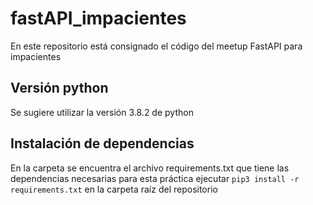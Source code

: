 # fastAPI_impacientes
En este repositorio está consignado el código del meetup FastAPI para impacientes

## Versión python 
Se sugiere utilizar la versión 3.8.2 de python

## Instalación de dependencias
En la carpeta se encuentra el archivo requirements.txt que tiene las dependencias necesarias para esta práctica ejecutar `pip3 install -r requirements.txt` en la carpeta raíz del repositorio
